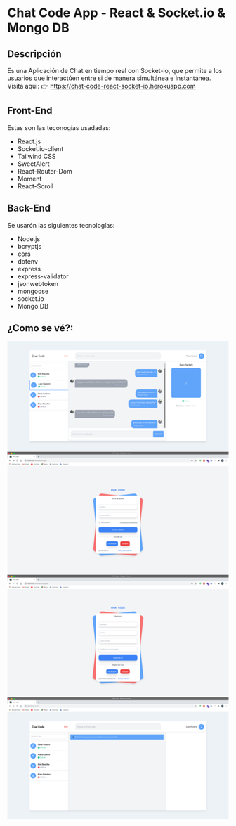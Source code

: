 # Chat Code App - React & Socket.io & Mongo DB

## Descripción

Es una Aplicación de Chat en tiempo real con Socket-io, que permite a los usuarios que interactúen entre si de manera simultánea e instantánea.
Visita aquí: 👉 https://chat-code-react-socket-io.herokuapp.com

## Front-End

Estas son las teconogías usadadas:

- React.js
- Socket.io-client
- Tailwind CSS
- SweetAlert
- React-Router-Dom
- Moment
- React-Scroll

## Back-End

Se usarón las siguientes tecnologías:

- Node.js
- bcryptjs
- cors
- dotenv
- express
- express-validator
- jsonwebtoken
- mongoose
- socket.io
- Mongo DB

## ¿Como se vé?:

!["Chat Code App"](https://raw.githubusercontent.com/chaicopadillag/ChatApp-React-Socket.io/master/chatAppMessage.png)
!["Login App"](https://raw.githubusercontent.com/chaicopadillag/ChatApp-React-Socket.io/master/chatRegister.png)
!["Login"](https://raw.githubusercontent.com/chaicopadillag/ChatApp-React-Socket.io/master/chatAppLogin.png)
!["Chat Code"](https://raw.githubusercontent.com/chaicopadillag/ChatApp-React-Socket.io/master/chatApp.png)
